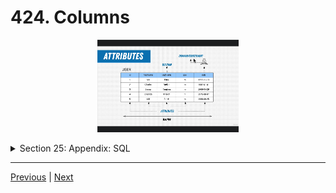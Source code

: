 # 424. Columns

<p align="center" >
    <img src="../imags/424_Columns.png" width="45%" >
</p> 


<details>
  <summary> Section 25: Appendix: SQL </summary>

  - [Codebase: SQL](../src/s25_SQL/)

</details>


---

[Previous](./423_Tables.md) | [Next](./425_Rows.md)